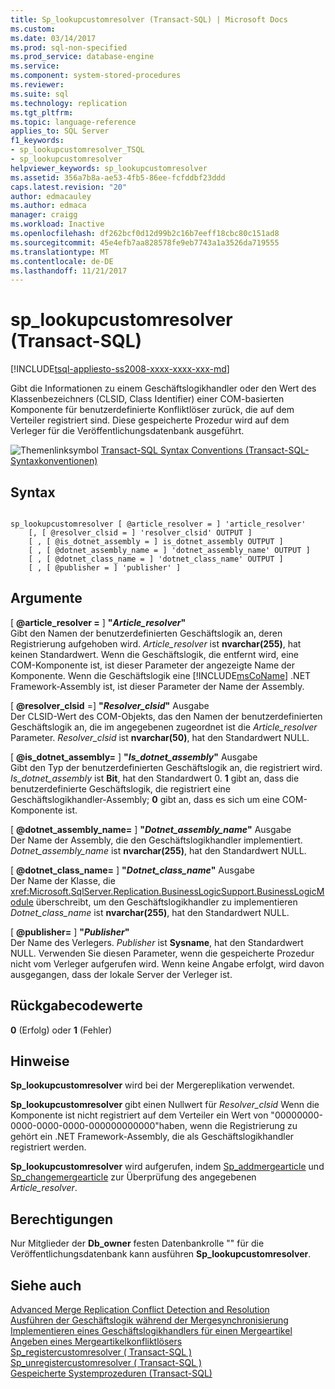 ```yaml
---
title: Sp_lookupcustomresolver (Transact-SQL) | Microsoft Docs
ms.custom: 
ms.date: 03/14/2017
ms.prod: sql-non-specified
ms.prod_service: database-engine
ms.service: 
ms.component: system-stored-procedures
ms.reviewer: 
ms.suite: sql
ms.technology: replication
ms.tgt_pltfrm: 
ms.topic: language-reference
applies_to: SQL Server
f1_keywords:
- sp_lookupcustomresolver_TSQL
- sp_lookupcustomresolver
helpviewer_keywords: sp_lookupcustomresolver
ms.assetid: 356a7b8a-ae53-4fb5-86ee-fcfddbf23ddd
caps.latest.revision: "20"
author: edmacauley
ms.author: edmaca
manager: craigg
ms.workload: Inactive
ms.openlocfilehash: df262bcf0d12d99b2c16b7eeff18cbc80c151ad8
ms.sourcegitcommit: 45e4efb7aa828578fe9eb7743a1a3526da719555
ms.translationtype: MT
ms.contentlocale: de-DE
ms.lasthandoff: 11/21/2017
---
```

# <a name="splookupcustomresolver-transact-sql"></a>sp_lookupcustomresolver (Transact-SQL)
[!INCLUDE[tsql-appliesto-ss2008-xxxx-xxxx-xxx-md](../../includes/tsql-appliesto-ss2008-xxxx-xxxx-xxx-md.md)]

  Gibt die Informationen zu einem Geschäftslogikhandler oder den Wert des Klassenbezeichners (CLSID, Class Identifier) einer COM-basierten Komponente für benutzerdefinierte Konfliktlöser zurück, die auf dem Verteiler registriert sind. Diese gespeicherte Prozedur wird auf dem Verleger für die Veröffentlichungsdatenbank ausgeführt.  
  
 ![Themenlinksymbol](../../database-engine/configure-windows/media/topic-link.gif "Topic link icon") [Transact-SQL Syntax Conventions (Transact-SQL-Syntaxkonventionen)](../../t-sql/language-elements/transact-sql-syntax-conventions-transact-sql.md)  
  
## <a name="syntax"></a>Syntax  
  
```  
  
sp_lookupcustomresolver [ @article_resolver = ] 'article_resolver'   
    [, [ @resolver_clsid = ] 'resolver_clsid' OUTPUT ]  
    [ , [ @is_dotnet_assembly = ] is_dotnet_assembly OUTPUT ]  
    [ , [ @dotnet_assembly_name = ] 'dotnet_assembly_name' OUTPUT ]  
    [ , [ @dotnet_class_name = ] 'dotnet_class_name' OUTPUT ]  
    [ , [ @publisher = ] 'publisher' ]  
```  
  
## <a name="arguments"></a>Argumente  
 [  **@article_resolver =** ] **"***Article_resolver***"**  
 Gibt den Namen der benutzerdefinierten Geschäftslogik an, deren Registrierung aufgehoben wird. *Article_resolver* ist **nvarchar(255)**, hat keinen Standardwert. Wenn die Geschäftslogik, die entfernt wird, eine COM-Komponente ist, ist dieser Parameter der angezeigte Name der Komponente. Wenn die Geschäftslogik eine [!INCLUDE[msCoName](../../includes/msconame-md.md)] .NET Framework-Assembly ist, ist dieser Parameter der Name der Assembly.  
  
 [  **@resolver_clsid** =] **"***Resolver_clsid***"** Ausgabe  
 Der CLSID-Wert des COM-Objekts, das den Namen der benutzerdefinierten Geschäftslogik an, die im angegebenen zugeordnet ist die *Article_resolver* Parameter. *Resolver_clsid* ist **nvarchar(50)**, hat den Standardwert NULL.  
  
 [  **@is_dotnet_assembly=** ] **"***Is_dotnet_assembly***"** Ausgabe  
 Gibt den Typ der benutzerdefinierten Geschäftslogik an, die registriert wird. *Is_dotnet_assembly* ist **Bit**, hat den Standardwert 0. **1** gibt an, dass die benutzerdefinierte Geschäftslogik, die registriert eine Geschäftslogikhandler-Assembly; **0** gibt an, dass es sich um eine COM-Komponente ist.  
  
 [  **@dotnet_assembly_name=** ] **"***Dotnet_assembly_name***"** Ausgabe  
 Der Name der Assembly, die den Geschäftslogikhandler implementiert. *Dotnet_assembly_name* ist **nvarchar(255)**, hat den Standardwert NULL.  
  
 [  **@dotnet_class_name=** ] **"***Dotnet_class_name***"** Ausgabe  
 Der Name der Klasse, die <xref:Microsoft.SqlServer.Replication.BusinessLogicSupport.BusinessLogicModule> überschreibt, um den Geschäftslogikhandler zu implementieren *Dotnet_class_name* ist **nvarchar(255)**, hat den Standardwert NULL.  
  
 [  **@publisher=** ] **"***Publisher***"**  
 Der Name des Verlegers. *Publisher* ist **Sysname**, hat den Standardwert NULL. Verwenden Sie diesen Parameter, wenn die gespeicherte Prozedur nicht vom Verleger aufgerufen wird. Wenn keine Angabe erfolgt, wird davon ausgegangen, dass der lokale Server der Verleger ist.  
  
## <a name="return-code-values"></a>Rückgabecodewerte  
 **0** (Erfolg) oder **1** (Fehler)  
  
## <a name="remarks"></a>Hinweise  
 **Sp_lookupcustomresolver** wird bei der Mergereplikation verwendet.  
  
 **Sp_lookupcustomresolver** gibt einen Nullwert für *Resolver_clsid* Wenn die Komponente ist nicht registriert auf dem Verteiler ein Wert von "00000000-0000-0000-0000-000000000000"haben, wenn die Registrierung zu gehört ein .NET Framework-Assembly, die als Geschäftslogikhandler registriert werden.  
  
 **Sp_lookupcustomresolver** wird aufgerufen, indem [Sp_addmergearticle](../../relational-databases/system-stored-procedures/sp-addmergearticle-transact-sql.md) und [Sp_changemergearticle](../../relational-databases/system-stored-procedures/sp-changemergearticle-transact-sql.md) zur Überprüfung des angegebenen *Article_resolver*.  
  
## <a name="permissions"></a>Berechtigungen  
 Nur Mitglieder der **Db_owner** festen Datenbankrolle "" für die Veröffentlichungsdatenbank kann ausführen **Sp_lookupcustomresolver**.  
  
## <a name="see-also"></a>Siehe auch  
 [Advanced Merge Replication Conflict Detection and Resolution](../../relational-databases/replication/merge/advanced-merge-replication-conflict-detection-and-resolution.md)   
 [Ausführen der Geschäftslogik während der Mergesynchronisierung](../../relational-databases/replication/merge/execute-business-logic-during-merge-synchronization.md)   
 [Implementieren eines Geschäftslogikhandlers für einen Mergeartikel](../../relational-databases/replication/implement-a-business-logic-handler-for-a-merge-article.md)   
 [Angeben eines Mergeartikelkonfliktlösers](../../relational-databases/replication/publish/specify-a-merge-article-resolver.md)   
 [Sp_registercustomresolver &#40; Transact-SQL &#41;](../../relational-databases/system-stored-procedures/sp-registercustomresolver-transact-sql.md)   
 [Sp_unregistercustomresolver &#40; Transact-SQL &#41;](../../relational-databases/system-stored-procedures/sp-unregistercustomresolver-transact-sql.md)   
 [Gespeicherte Systemprozeduren &#40;Transact-SQL&#41;](../../relational-databases/system-stored-procedures/system-stored-procedures-transact-sql.md)  
  
  
